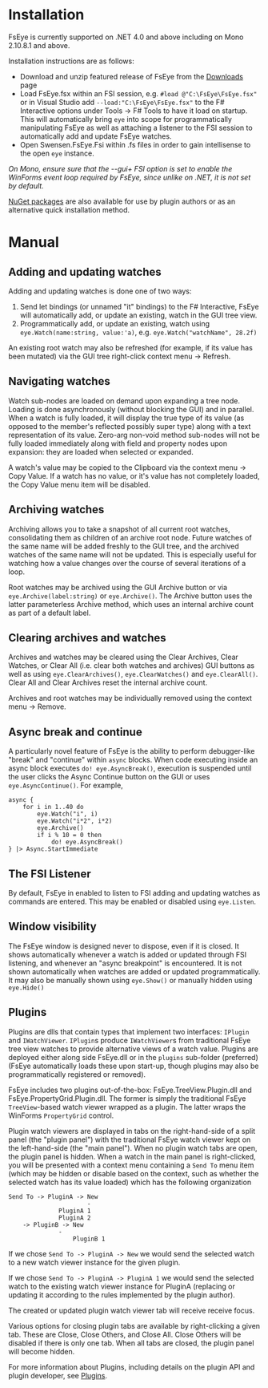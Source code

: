 # Installation #

FsEye is currently supported on .NET 4.0 and above including on Mono 2.10.8.1 and above.

Installation instructions are as follows:
  * Download and unzip featured release of FsEye from the [Downloads](https://code.google.com/p/fseye/wiki/Downloads?tm=2) page
  * Load FsEye.fsx within an FSI session, e.g. `#load @"C:\FsEye\FsEye.fsx"` or in Visual Studio add `--load:"C:\FsEye\FsEye.fsx"` to the F# Interactive options under Tools -> F# Tools to have it load on startup. This will automatically bring `eye` into scope for programmatically manipulating FsEye as well as attaching a listener to the FSI session to automatically add and update FsEye watches.
  * Open Swensen.FsEye.Fsi within .fs files in order to gain intellisense to the open `eye` instance.

_On Mono, ensure sure that the --gui+ FSI option is set to enable the WinForms event loop required by FsEye, since unlike on .NET, it is not set by default._

[NuGet packages](https://www.nuget.org/packages/FsEye) are also available for use by plugin authors or as an alternative quick installation method.
# Manual #

## Adding and updating watches ##

Adding and updating watches is done one of two ways:
  1. Send let bindings (or unnamed "it" bindings) to the F# Interactive, FsEye will automatically add, or update an existing, watch in the GUI tree view.
  1. Programmatically add, or update an existing, watch using `eye.Watch(name:string, value:'a)`, e.g. `eye.Watch("watchName", 28.2f)`

An existing root watch may also be refreshed (for example, if its value has been mutated) via the GUI tree right-click context menu -> Refresh.

## Navigating watches ##

Watch sub-nodes are loaded on demand upon expanding a tree node. Loading is done asynchronously (without blocking the GUI) and in parallel. When a watch is fully loaded, it will display the true type of its value (as opposed to the member's reflected possibly super type) along with a text representation of its value. Zero-arg non-void method sub-nodes will not be fully loaded immediately along with field and property nodes upon expansion: they are loaded when selected or expanded.

A watch's value may be copied to the Clipboard via the context menu -> Copy Value. If a watch has no value, or it's value has not completely loaded, the Copy Value menu item will be disabled.

## Archiving watches ##

Archiving allows you to take a snapshot of all current root watches, consolidating them as children of an archive root node. Future watches of the same name will be added freshly to the GUI tree, and the archived watches of the same name will not be updated. This is especially useful for watching how a value changes over the course of several iterations of a loop.

Root watches may be archived using the GUI Archive button or via `eye.Archive(label:string)` or `eye.Archive()`. The Archive button uses the latter parameterless Archive method, which uses an internal archive count as part of a default label.

## Clearing archives and watches ##

Archives and watches may be cleared using the Clear Archives, Clear Watches, or Clear All (i.e. clear both watches and archives) GUI buttons as well as using `eye.ClearArchives()`, `eye.ClearWatches()` and `eye.ClearAll()`. Clear All and Clear Archives reset the internal archive count.

Archives and root watches may be individually removed using the context menu -> Remove.

## Async break and continue ##

A particularly novel feature of FsEye is the ability to perform debugger-like "break" and "continue" within `async` blocks. When code executing inside an async block executes `do! eye.AsyncBreak()`, execution is suspended until the user clicks the Async Continue button on the GUI or uses `eye.AsyncContinue()`. For example,

```
async {
    for i in 1..40 do
        eye.Watch("i", i)
        eye.Watch("i*2", i*2)
        eye.Archive()
        if i % 10 = 0 then
            do! eye.AsyncBreak()
} |> Async.StartImmediate
```

## The FSI Listener ##

By default, FsEye in enabled to listen to FSI adding and updating watches as commands are entered. This may be enabled or disabled using `eye.Listen`.

## Window visibility ##

The FsEye window is designed never to dispose, even if it is closed. It shows automatically whenever a watch is added or updated through FSI listening, and whenever an "async breakpoint" is encountered. It is not shown automatically when watches are added or updated programmatically. It may also be manually shown using `eye.Show()` or manually hidden using `eye.Hide()`

## Plugins ##

Plugins are dlls that contain types that implement two interfaces: `IPlugin` and `IWatchViewer`. `IPlugin`s produce `IWatchViewer`s from traditional FsEye tree view watches to provide alternative views of a watch value. Plugins are deployed either along side FsEye.dll or in the `plugins` sub-folder (preferred) (FsEye automatically loads these upon start-up, though plugins may also be programmatically registered or removed).

FsEye includes two plugins out-of-the-box: FsEye.TreeView.Plugin.dll and FsEye.PropertyGrid.Plugin.dll. The former is simply the traditional FsEye `TreeView`-based watch viewer wrapped as a plugin. The latter wraps the WinForms `PropertyGrid` control.

Plugin watch viewers are displayed in tabs on the right-hand-side of a split panel (the "plugin panel") with the traditional FsEye watch viewer kept on the left-hand-side (the "main panel").  When no plugin watch tabs are open, the plugin panel is hidden. When a watch in the main panel is right-clicked, you will be presented with a context menu containing a `Send To` menu item (which may be hidden or disable based on the context, such as whether the selected watch has its value loaded) which has the following organization

```
Send To -> PluginA -> New
                      -
		      PluginA 1
		      PluginA 2
	-> PluginB -> New
		      -
     		      PluginB 1
```

If we chose `Send To -> PluginA -> New` we would send the selected watch to a new watch viewer instance for the given plugin.

If we chose `Send To -> PluginA -> PluginA 1` we would send the selected watch to the existing watch viewer instance for PluginA (replacing or updating it according to the rules implemented by the plugin author).

The created or updated plugin watch viewer tab will receive receive focus.

Various options for closing plugin tabs are available by right-clicking a given tab. These are Close, Close Others, and Close All.  Close Others will be disabled if there is only one tab. When all tabs are closed, the plugin panel will become hidden.

For more information about Plugins, including details on the plugin API and plugin developer, see [Plugins](http://code.google.com/p/fseye/wiki/Plugins).